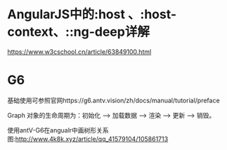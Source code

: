 # AngularJS中的:host 、:host-context、::ng-deep详解

https://www.w3cschool.cn/article/63849100.html

# G6
基础使用可参照官网https://g6.antv.vision/zh/docs/manual/tutorial/preface


Graph 对象的生命周期为：初始化 —> 加载数据 —> 渲染 —> 更新 —> 销毁。

使用antV-G6在angualr中画树形关系图:http://www.4k8k.xyz/article/qq_41579104/105861713